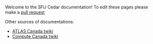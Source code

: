 Welcome to the SFU Cedar documentation! To edit these pages please make a [pull
request](https://github.com/jburzy01/SFUCedarDocs/compare)

Other sources of documentations:

* [ATLAS Canada twiki](https://twiki.atlas-canada.ca/bin/view/AtlasCanada/Containers#Batch_Jobs)
* [Compute Canada twiki](https://docs.alliancecan.ca/wiki/Cedar)

